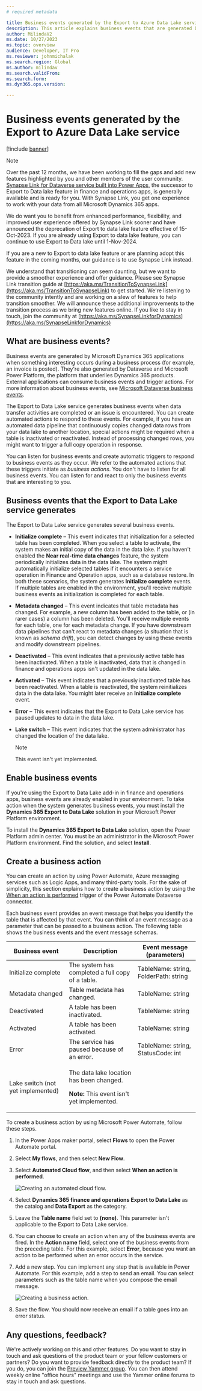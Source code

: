 ```yaml
---
# required metadata

title: Business events generated by the Export to Azure Data Lake service
description: This article explains business events that are generated by the Export to Data Lake add-in in finance and operations apps.
author: MilindaV2
ms.date: 10/27/2023
ms.topic: overview
audience: Developer, IT Pro
ms.reviewer: johnmichalak
ms.search.region: Global
ms.author: milindav
ms.search.validFrom:
ms.search.form:
ms.dyn365.ops.version:

---
```


# Business events generated by the Export to Azure Data Lake service

[!include [banner](../includes/banner.md)]

> [!NOTE]
>
> Over the past 12 months, we have been working to fill the gaps and add new features highlighted by you and other members of the user community. [Synapse Link for Dataverse service built into Power Apps](/power-apps/maker/data-platform/azure-synapse-link-select-fno-data), the successor to Export to Data lake feature in finance and operations apps, is generally available and is ready for you. With Synapse Link, you get one experience to work with your data from all Microsoft Dynamics 365 apps.
>
>We do want you to benefit from enhanced performance, flexibility, and improved user experience offered by Synapse Link sooner and have announced the deprecation of Export to data lake feature effective of  15-Oct-2023. If you are already using Export to data lake feature, you can continue to use Export to Data lake until 1-Nov-2024. 
>
>If you are a new to Export to data lake feature or are planning adopt this feature in the coming months, our guidance is to use Synapse Link instead. 
>
> We understand that transitioning can seem daunting, but we want to provide a smoother experience and offer guidance. Please see Synapse Link transition guide at [https://aka.ms/TransitionToSynapseLink](https://aka.ms/TransitionToSynapseLink) to get started. We're listening to the community intently and are working on a slew of features to help transition smoother. We will announce these additional improvements to the transition process as we bring new features online. If you like to stay in touch, join the community at [https://aka.ms/SynapseLinkforDynamics](https://aka.ms/SynapseLinkforDynamics)
>

## What are business events?

Business events are generated by Microsoft Dynamics 365 applications when something interesting occurs during a business process (for example, an invoice is posted). They're also generated by Dataverse and Microsoft Power Platform, the platform that underlies Dynamics 365 products. External applications can consume business events and trigger actions. For more information about business events, see [Microsoft Dataverse business events](/powerapps/developer/data-platform/business-events).

The Export to Data Lake service generates business events when data transfer activities are completed or an issue is encountered. You can create automated actions to respond to these events. For example, if you have an automated data pipeline that continuously copies changed data rows from your data lake to another location, special actions might be required when a table is inactivated or reactivated. Instead of processing changed rows, you might want to trigger a full copy operation in response.

You can listen for business events and create automatic triggers to respond to business events as they occur. We refer to the automated actions that these triggers initiate as *business actions*. You don't have to listen for all business events. You can listen for and react to only the business events that are interesting to you.

## Business events that the Export to Data Lake service generates

The Export to Data Lake service generates several business events.

- **Initialize complete** – This event indicates that initialization for a selected table has been completed. When you select a table to activate, the system makes an initial copy of the data in the data lake. If you haven't enabled the **Near real-time data changes** feature, the system periodically initializes data in the data lake. The system might automatically initialize selected tables if it encounters a service operation in Finance and Operation apps, such as a database restore. In both these scenarios, the system generates **Initialize complete** events. If multiple tables are enabled in the environment, you'll receive multiple business events as initialization is completed for each table.
- **Metadata changed** – This event indicates that table metadata has changed. For example, a new column has been added to the table, or (in rarer cases) a column has been deleted. You'll receive multiple events for each table, one for each metadata change. If you have downstream data pipelines that can't react to metadata changes (a situation that is known as *schema drift*), you can detect changes by using these events and modify downstream pipelines.
- **Deactivated** – This event indicates that a previously active table has been inactivated. When a table is inactivated, data that is changed in finance and operations apps isn't updated in the data lake.
- **Activated** – This event indicates that a previously inactivated table has been reactivated. When a table is reactivated, the system reinitializes data in the data lake. You might later receive an **Initialize complete** event.
- **Error** – This event indicates that the Export to Data Lake service has paused updates to data in the data lake.
- **Lake switch** – This event indicates that the system administrator has changed the location of the data lake.

    > [!NOTE]
    > This event isn't yet implemented.

## Enable business events

If you're using the Export to Data Lake add-in in finance and operations apps, business events are already enabled in your environment. To take action when the system generates business events, you must install the **Dynamics 365 Export to Data Lake** solution in your Microsoft Power Platform environment.

To install the **Dynamics 365 Export to Data Lake** solution, open the Power Platform admin center. You must be an administrator in the Microsoft Power Platform environment. Find the solution, and select **Install**.


## Create a business action

You can create an action by using Power Automate, Azure messaging services such as Logic Apps, and many third-party tools. For the sake of simplicity, this section explains how to create a business action by using the [When an action is performed](/connectors/commondataserviceforapps/#when-an-action-is-performed-(preview)) trigger of the Power Automate Dataverse connector.

Each business event provides an event message that helps you identify the table that is affected by that event. You can think of an event message as a parameter that can be passed to a business action. The following table shows the business events and the event message schemas.

| Business event                    | Description                                      | Event message (parameters)            |
|-----------------------------------|--------------------------------------------------|---------------------------------------|
| Initialize complete     | The system has completed a full copy of a table. | TableName: string, FolderPath: string |
| Metadata changed        | Table metadata has changed.                      | TableName: string                     |
| Deactivated             | A table has been inactivated.                    | TableName: string                     |
| Activated               | A table has been activated.                      | TableName: string                     |
| Error                   | The service has paused because of an error.      | TableName: string, StatusCode: int    |
| Lake switch (not yet implemented) | <p>The data lake location has been changed.</p><p><strong>Note:</strong> This event isn't yet implemented.</p> |                                       |

To create a business action by using Microsoft Power Automate, follow these steps.

1. In the Power Apps maker portal, select **Flows** to open the Power Automate portal.
2. Select **My flows**, and then select **New Flow**.
3. Select **Automated Cloud flow**, and then select **When an action is performed**.

    ![Creating an automated cloud flow.](./media/NewAutomatedCloudFlow.png)

4. Select **Dynamics 365 finance and operations Export to Data Lake** as the catalog and **Data Export** as the category.
5. Leave the **Table name** field set to **(none)**. This parameter isn't applicable to the Export to Data Lake service.
6. You can choose to create an action when any of the business events are fired. In the **Action name** field, select one of the business events from the preceding table. For this example, select **Error**, because you want an action to be performed when an error occurs in the service.
7. Add a new step. You can implement any step that is available in Power Automate. For this example, add a step to send an email. You can select parameters such as the table name when you compose the email message.

    ![Creating a business action.](./media/WhenActionisPerformed.png)

8. Save the flow. You should now receive an email if a table goes into an error status.

## Any questions, feedback?

We're actively working on this and other features. Do you want to stay in touch and ask questions of the product team or your fellow customers or partners? Do you want to provide feedback directly to the product team? If you do, you can join the [Preview Yammer group](https://www.yammer.com/dynamicsaxfeedbackprograms/#/threads/inGroup?type=in_group&feedId=32768909312&view=all). You can then attend weekly online "office hours" meetings and use the Yammer online forums to stay in touch and ask questions.

